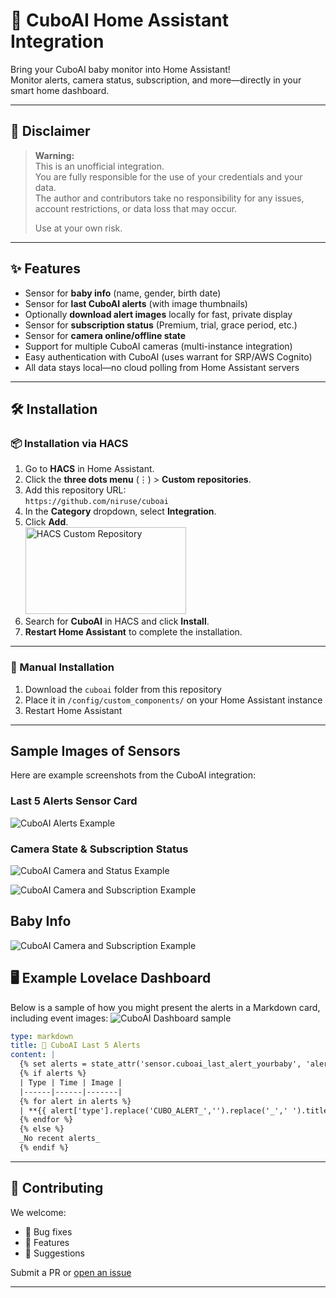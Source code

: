# 🍼 CuboAI Home Assistant Integration

Bring your CuboAI baby monitor into Home Assistant!  
Monitor alerts, camera status, subscription, and more—directly in your smart home dashboard.

---

## 🚨 Disclaimer

> **Warning:**  
> This is an unofficial integration.  
> You are fully responsible for the use of your credentials and your data.  
> The author and contributors take no responsibility for any issues, account restrictions, or data loss that may occur.  
>  
> Use at your own risk.

---

## ✨ Features

- Sensor for **baby info** (name, gender, birth date)
- Sensor for **last CuboAI alerts** (with image thumbnails)
- Optionally **download alert images** locally for fast, private display
- Sensor for **subscription status** (Premium, trial, grace period, etc.)
- Sensor for **camera online/offline state**
- Support for multiple CuboAI cameras (multi-instance integration)
- Easy authentication with CuboAI (uses warrant for SRP/AWS Cognito)
- All data stays local—no cloud polling from Home Assistant servers

---

## 🛠️ Installation

### 📦 Installation via HACS

1. Go to **HACS** in Home Assistant.
2. Click the **three dots menu** (⋮) > **Custom repositories**.
3. Add this repository URL:  
   `https://github.com/niruse/cuboai`
4. In the **Category** dropdown, select **Integration**.
5. Click **Add**.<br>
   <img width="257" height="139" alt="HACS Custom Repository" src="https://github.com/user-attachments/assets/c5cb26a9-029e-45db-b05b-e75e5cd146f4" />
6. Search for **CuboAI** in HACS and click **Install**.
7. **Restart Home Assistant** to complete the installation.

---

### 📁 Manual Installation

1. Download the `cuboai` folder from this repository
2. Place it in `/config/custom_components/` on your Home Assistant instance
3. Restart Home Assistant

---

## Sample Images of Sensors

Here are example screenshots from the CuboAI integration:

### Last 5 Alerts Sensor Card

![CuboAI Alerts Example](https://github.com/user-attachments/assets/ea368a6b-ca80-4f08-9160-898309fcd0f0)

### Camera State & Subscription Status

![CuboAI Camera and Status Example](https://github.com/user-attachments/assets/eb5eca1e-ccf1-4ed4-b6e0-f4defc56641d)

![CuboAI Camera and Subscription Example](https://github.com/user-attachments/assets/0ac518f7-e24e-471e-b550-dcf928ab6ddc)

## Baby Info
![CuboAI Camera and Subscription Example](https://github.com/user-attachments/assets/3f8d49bf-38b3-41e9-9f41-6c7f63563c8d)

## 🖥️ Example Lovelace Dashboard

Below is a sample of how you might present the alerts in a Markdown card, including event images:
![CuboAI Dashboard sample](https://github.com/user-attachments/assets/4acccaf6-451e-4b34-96bd-e97271ebb800)

```yaml
type: markdown
title: 🍼 CuboAI Last 5 Alerts
content: |
  {% set alerts = state_attr('sensor.cuboai_last_alert_yourbaby', 'alerts') %}
  {% if alerts %}
  | Type | Time | Image |
  |------|------|-------|
  {% for alert in alerts %}
  | **{{ alert['type'].replace('CUBO_ALERT_','').replace('_',' ').title() }}** | {{ alert['created'][:16].replace('T',' ') }} | {% if alert['image'] %}![img]({{ alert['image'] }}){% else %}-{% endif %} |
  {% endfor %}
  {% else %}
  _No recent alerts_
  {% endif %}
```
---

## 🤝 Contributing

We welcome:
- 🔧 Bug fixes
- 🌟 Features
- 🧠 Suggestions

Submit a PR or [open an issue](https://github.com/niruse/cuboai/issues)

---
